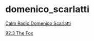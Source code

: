 # domenico_scarlatti

[Calm Radio Domenico Scarlatti](https://streams.calmradio.com:14728/stream)

[92.3 The Fox](https://playerservices.streamtheworld.com/api/livestream-redirect/KOFXFMAAC.aac?dist=onlineradiobox)

